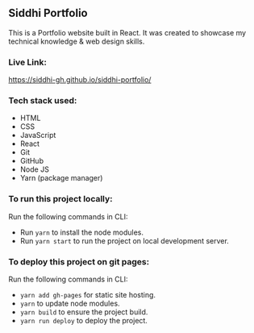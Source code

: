 ## Siddhi Portfolio
This is a Portfolio website built in React.
It was created to showcase my technical knowledge & web design skills.

### Live Link:
https://siddhi-gh.github.io/siddhi-portfolio/

### Tech stack used:
- HTML
- CSS
- JavaScript
- React
- Git
- GitHub
- Node JS
- Yarn (package manager)

### To run this project locally:
Run the following commands in CLI:
- Run `yarn` to install the node modules.
- Run `yarn start` to run the project on local development server.

### To deploy this project on git pages:
Run the following commands in CLI:
- `yarn add gh-pages` for static site hosting.
- `yarn` to update node modules.
- `yarn build` to ensure the project build.
- `yarn run deploy` to deploy the project.
